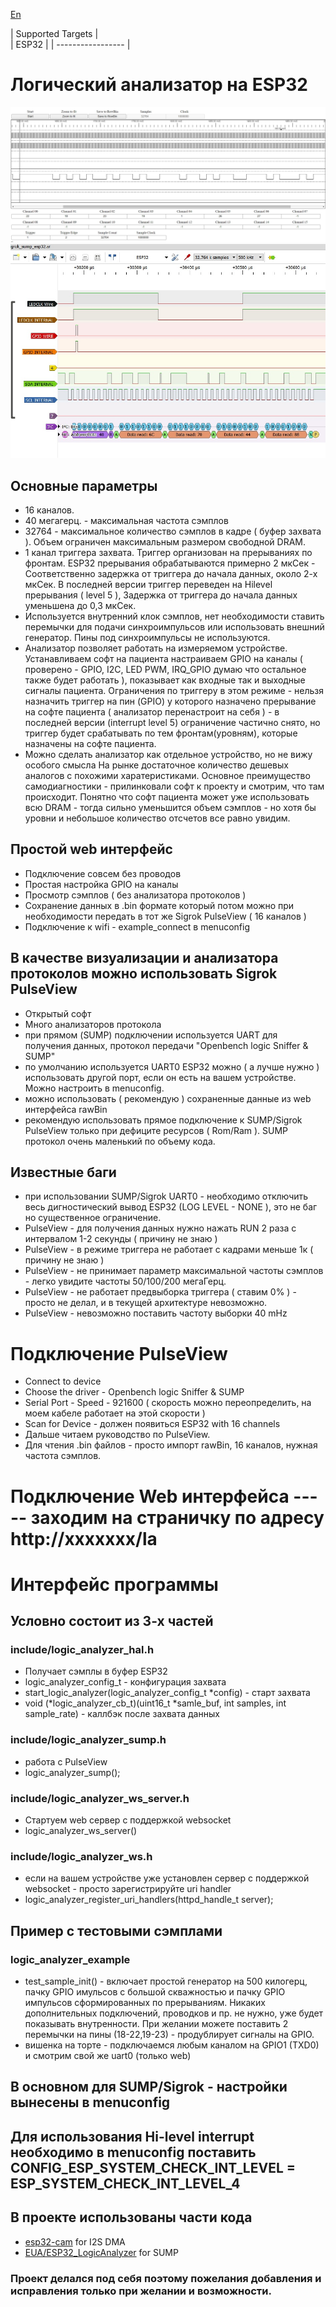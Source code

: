 [En](/README.md)

| Supported Targets |  
| ESP32             | 
| ----------------- |

# Логический анализатор на ESP32

![WebSocket](/la_ws.jpg)
![PulseView](/sigrok_esp.jpg)

## Основные параметры
 - 16 каналов.
 - 40 мегагерц. - максимальная частота сэмплов
 - 32764 - максимальное количество сэмплов в кадре ( буфер захвата ). Объем ограничен максимальным размером свободной DRAM.
 - 1 канал триггера захвата. Триггер организован на прерываниях по фронтам. ESP32 прерывания обрабатываются примерно 2 мкСек - Соответственно задержка от триггера до начала данных, около 2-х мкСек. В последней версии триггер переведен на Hilevel прерывания ( level 5 ), Задержка от триггера до начала данных уменьшена до 0,3 мкСек.
 - Используется внутренний клок сэмплов, нет необходимости ставить перемычки для подачи синхроимпульсов или использовать внешний генератор. Пины под синхроимпульсы не используются.
 - Анализатор позволяет работать на измеряемом устройстве. Устанавливаем софт на пациента настраиваем GPIO на каналы ( проверено - GPIO, I2C, LED PWM, IRQ_GPIO думаю что остальное также будет работать ), показывает как входные так и выходные сигналы пациента. Ограничения по триггеру в этом режиме - нельзя назначить триггер на пин (GPIO) у которого назначено прерывание на софте пациента ( анализатор перенастроит на себя ) - в последней версии (interrupt level 5) ограничение частично снято, но триггер будет срабатывать по тем фронтам(уровням), которые назначены на софте пациента.
 - Можно сделать анализатор как отдельное устройство, но не вижу особого смысла На рынке достаточное количество дешевых аналогов с похожими харатеристиками. Основное преимущество самодиагностики - прилинковали софт к проекту и смотрим, что там происходит. Понятно что софт пациента может уже использовать всю DRAM - тогда сильно уменьшится объем сэмплов - но хотя бы уровни и небольшое количество отсчетов все равно увидим.
  ## Простой web интерфейс
  - Подключение совсем без проводов
  - Простая настройка GPIO на каналы
  - Просмотр сэмплов ( без анализатора протоколов )
  - Сохранение данных в .bin формате который потом можно при необходимости передать в тот же Sigrok PulseView ( 16 каналов )
  - Подключение к wifi - example_connect в menuconfig
 ## В качестве визуализации и анализатора протоколов можно использовать Sigrok PulseView 
  - Открытый софт
  - Много анализаторов протокола
  - при прямом (SUMP) подключении используется UART для получения данных, протокол передачи "Openbench logic Sniffer & SUMP"
  - по умолчанию используется UART0 ESP32 можно ( а лучше нужно ) использовать другой порт, если он есть на вашем устройстве. Можно настроить в menuconfig. 
  - можно использовать ( рекомендую ) сохраненные данные из web интерфейса rawBin
  - рекомендую использовать прямое подключение к SUMP/Sigrok PulseView только при дефиците ресурсов ( Rom/Ram ). SUMP протокол очень маленький по объему кода.
  ## Известные баги
  - при использовании SUMP/Sigrok UART0 - необходимо отключить весь дигностический вывод ESP32 (LOG LEVEL - NONE ), это не баг но существенное ограничение.
  - PulseView - для получения данных нужно нажать RUN 2 раза с интервалом 1-2 секунды ( причину не знаю )
  - PulseView - в режиме триггера не работает с кадрами меньше 1к ( причину не знаю )
  - PulseView - не принимает параметр максимальной частоты сэмплов - легко увидите частоты 50/100/200 мегаГерц.
  - PulseView - не работает предвыборка триггера ( ставим 0% ) - просто не делал, и в текущей архитектуре невозможно.
  - PulseView - невозможно поставить частоту выборки 40 mHz
  # Подключение PulseView
  - Connect to device
  - Choose the driver - Openbench logic Sniffer & SUMP
  - Serial Port - Speed - 921600 ( скорость можно переопределить, на моем кабеле работает на этой скорости )
  - Scan for Device - должен появиться ESP32 with 16 channels
  - Дальше читаем руководство по PulseView.
  - Для чтения .bin файлов - просто импорт rawBin, 16 каналов, нужная частота сэмплов.
  # Подключение Web интерфейса ----- заходим на страничку по адресу http://xxxxxxx/la
  # Интерфейс программы
  ## Условно состоит из 3-х частей
  ### include/logic_analyzer_hal.h
  - Получает сэмплы в буфер ESP32
  - logic_analyzer_config_t - конфигурация захвата
  - start_logic_analyzer(logic_analyzer_config_t *config) - старт захвата
  - void (*logic_analyzer_cb_t)(uint16_t *samle_buf, int samples, int sample_rate) - каллбэк после захвата данных
  ### include/logic_analyzer_sump.h
  - работа с PulseView 
  - logic_analyzer_sump(); 
  ### include/logic_analyzer_ws_server.h
  - Стартуем web сервер с поддержкой websocket
  - logic_analyzer_ws_server()
  ### include/logic_analyzer_ws.h
  - если на вашем устройстве уже установлен сервер с поддержкой websocket - просто зарегистрируйте uri handler
  - logic_analyzer_register_uri_handlers(httpd_handle_t server);
  ## Пример с тестовыми сэмплами
  ### logic_analyzer_example
  - test_sample_init() - включает простой генератор на 500 килогерц, пачку GPIO имульсов с большой скважностью и пачку GPIO импульсов сформированных по прерываниям. Никаких дополнительных подключений, проводков и пр. не нужно, уже будет показывать внутренности. При желании можете поставить 2 перемычки на пины (18-22,19-23) - продублирует сигналы на GPIO.
  - вишенка на торте - подключаемся любым каналом на GPIO1 (TXD0) и смотрим свой же uart0 (только web)
  ## В основном для SUMP/Sigrok -  настройки вынесены в menuconfig
  ## Для использования Hi-level interrupt необходимо в menuconfig поставить CONFIG_ESP_SYSTEM_CHECK_INT_LEVEL = ESP_SYSTEM_CHECK_INT_LEVEL_4

## В проекте использованы части кода
 - [esp32-cam](https://github.com/espressif/esp32-camera) for I2S DMA
 - [EUA/ESP32_LogicAnalyzer](https://github.com/EUA/ESP32_LogicAnalyzer) for SUMP

### Проект делался под себя поэтому пожелания добавления и исправления только при желании и возможности.